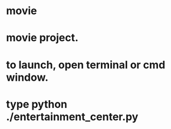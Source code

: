 # movie
# movie project.
# to launch, open terminal or cmd window.
# type python ./entertainment_center.py
